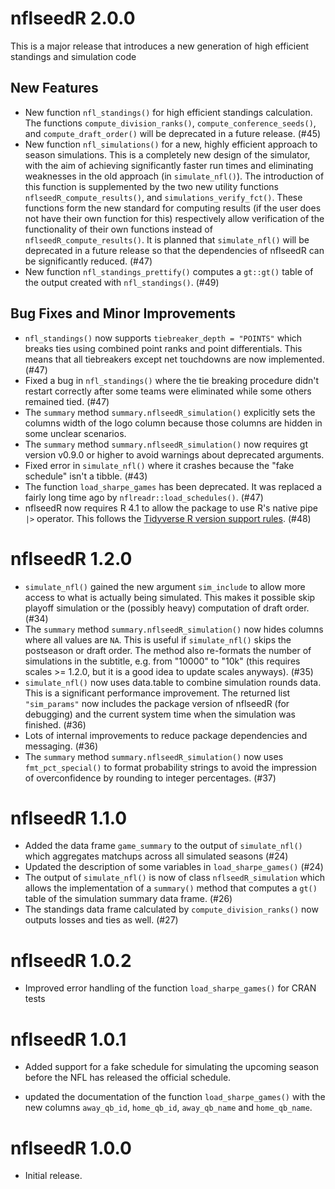 # nflseedR 2.0.0

This is a major release that introduces a new generation of high efficient standings and simulation code

## New Features

* New function `nfl_standings()` for high efficient standings calculation. The functions `compute_division_ranks()`, `compute_conference_seeds()`, and `compute_draft_order()` will be deprecated in a future release. (#45)
* New function `nfl_simulations()` for a new, highly efficient approach to season simulations. This is a completely new design of the simulator, 
with the aim of achieving significantly faster run times and eliminating weaknesses in the old approach (in `simulate_nfl()`). 
The introduction of this function is supplemented by the two new utility functions `nflseedR_compute_results()`, and `simulations_verify_fct()`.
These functions form the new standard for computing results (if the user does not have their own function for this) 
respectively allow verification of the functionality of their own functions instead of `nflseedR_compute_results()`. 
It is planned that `simulate_nfl()` will be deprecated in a future release so that the dependencies of nflseedR can be significantly reduced. (#47)
* New function `nfl_standings_prettify()` computes a `gt::gt()` table of the output created with `nfl_standings()`. (#49)

## Bug Fixes and Minor Improvements

* `nfl_standings()` now supports `tiebreaker_depth = "POINTS"` which breaks ties using combined point ranks and point differentials. This means that all tiebreakers except net touchdowns are now implemented. (#47)
* Fixed a bug in `nfl_standings()` where the tie breaking procedure didn't restart correctly after some teams were eliminated while some others remained tied. (#47)
* The `summary` method `summary.nflseedR_simulation()` explicitly sets the columns width of the logo column because those columns are hidden in some unclear scenarios.
* The `summary` method `summary.nflseedR_simulation()` now requires gt version v0.9.0 or higher to avoid warnings about deprecated arguments.
* Fixed error in `simulate_nfl()` where it crashes because the "fake schedule" isn't a tibble. (#43)
* The function `load_sharpe_games` has been deprecated. It was replaced a fairly long time ago by `nflreadr::load_schedules()`. (#47)
* nflseedR now requires R 4.1 to allow the package to use R's native pipe `|>` operator. This follows the [Tidyverse R version support rules](https://www.tidyverse.org/blog/2019/04/r-version-support/). (#48)

# nflseedR 1.2.0

* `simulate_nfl()` gained the new argument `sim_include` to allow more access to what is actually being simulated. This makes it possible skip playoff simulation or the (possibly heavy) computation of draft order. (#34)
* The `summary` method `summary.nflseedR_simulation()` now hides columns where all values are `NA`. This is useful if `simulate_nfl()` skips the postseason or draft order. The method also re-formats the number of simulations in the subtitle, e.g. from "10000" to "10k" (this requires scales >= 1.2.0, but it is a good idea to update scales anyways). (#35)
* `simulate_nfl()` now uses data.table to combine simulation rounds data. This is a significant performance improvement. The returned list `"sim_params"` now includes the package version of nflseedR (for debugging) and the current system time when the simulation was finished. (#36)
* Lots of internal improvements to reduce package dependencies and messaging. (#36)
* The `summary` method `summary.nflseedR_simulation()` now uses `fmt_pct_special()` to format probability strings to avoid the impression of overconfidence by rounding to integer percentages. (#37)

# nflseedR 1.1.0

* Added the data frame `game_summary` to the output of `simulate_nfl()` which aggregates matchups across all simulated seasons (#24)
* Updated the description of some variables in `load_sharpe_games()` (#24)
* The output of `simulate_nfl()` is now of class `nflseedR_simulation` which allows the implementation of a `summary()` method that computes a `gt()` table of the simulation summary data frame. (#26)
* The standings data frame calculated by `compute_division_ranks()` now outputs losses and ties as well. (#27)

# nflseedR 1.0.2

* Improved error handling of the function `load_sharpe_games()` for CRAN tests

# nflseedR 1.0.1

* Added support for a fake schedule for simulating the upcoming season before the NFL has released the official schedule.

* updated the documentation of the function `load_sharpe_games()` with the new columns `away_qb_id`, `home_qb_id`, `away_qb_name` and `home_qb_name`.

# nflseedR 1.0.0

* Initial release.
